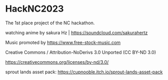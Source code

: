 # HackNC2023

The 1st place project of the NC hackathon.

















watching anime by sakura Hz | https://soundcloud.com/sakurahertz

Music promoted by https://www.free-stock-music.com

Creative Commons / Attribution-NoDerivs 3.0 Unported (CC BY-ND 3.0)

https://creativecommons.org/licenses/by-nd/3.0/

sprout lands asset pack: https://cupnooble.itch.io/sprout-lands-asset-pack

